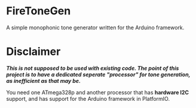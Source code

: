 # FireToneGen
A simple monophonic tone generator written for the Arduino framework.

# Disclaimer
***This is not supposed to be used with existing code. The point of this project is to have a dedicated seperate "processor" for tone generation, as inefficient as that may be.***   
   
You need one ATmega328p and another processor that has **hardware I2C** support, and has support for the Arduino framework in PlatformIO.


